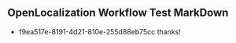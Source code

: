 ## OpenLocalization Workflow Test MarkDown
* f9ea517e-8191-4d21-810e-255d88eb75cc thanks!

<!--HONumber=Jul16_HO4-->


